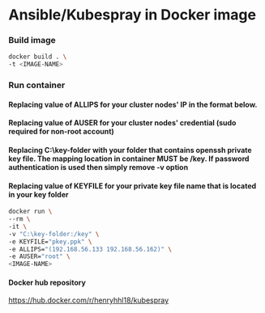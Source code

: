 # Ansible/Kubespray in Docker image

### Build image
```bash
docker build . \
-t <IMAGE-NAME>
```

### Run container
#### Replacing value of ALLIPS for your cluster nodes' IP in the format below.
#### Replacing value of AUSER for your cluster nodes' credential (sudo required for non-root account)
#### Replacing C:\key-folder with your folder that contains openssh private key file.  The mapping location in container MUST be /key.  If password authentication is used then simply remove -v option
#### Replacing value of KEYFILE for your private key file name that is located in your key folder
```bash
docker run \
--rm \
-it \
-v "C:\key-folder:/key" \
-e KEYFILE="pkey.ppk" \
-e ALLIPS="(192.168.56.133 192.168.56.162)" \
-e AUSER="root" \
<IMAGE-NAME>
```

#### Docker hub repository  
https://hub.docker.com/r/henryhhl18/kubespray
